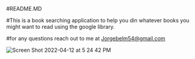 #README.MD


#This is a book searching application to help you din whatever books you might want to read using the google library. 






#for any questions reach out to me at Jorgebelm54@gmail.com






![Screen Shot 2022-04-12 at 5 24 42 PM](https://user-images.githubusercontent.com/93356359/163484371-948af133-54c4-45ee-a330-eab03ad36c68.png)
